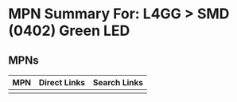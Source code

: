 



# MPN Summary For: L4GG > SMD (0402) Green LED

## MPNs
  

|MPN|Direct Links|Search Links|
| :--- | :--- | :--- |
||||
